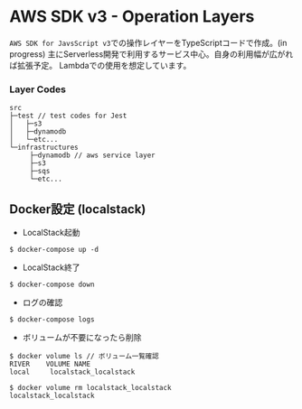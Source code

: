 # AWS SDK v3 - Operation Layers

`AWS SDK for JavsScript v3`での操作レイヤーをTypeScriptコードで作成。(in progress)
主にServerless開発で利用するサービス中心。自身の利用幅が広がれば拡張予定。
Lambdaでの使用を想定しています。

### Layer Codes
```text
src
├─test // test codes for Jest
│   ├─s3
│   ├─dynamodb
│   └─etc...
└─infrastructures
     ├─dynamodb // aws service layer
     ├─s3
     ├─sqs
     └─etc...
```

## Docker設定 (localstack)

- LocalStack起動
```
$ docker-compose up -d
```

- LocalStack終了
```
$ docker-compose down
```

- ログの確認
```
$ docker-compose logs
```

- ボリュームが不要になったら削除
```
$ docker volume ls // ボリューム一覧確認
RIVER    VOLUME NAME
local     localstack_localstack

$ docker volume rm localstack_localstack
localstack_localstack
```